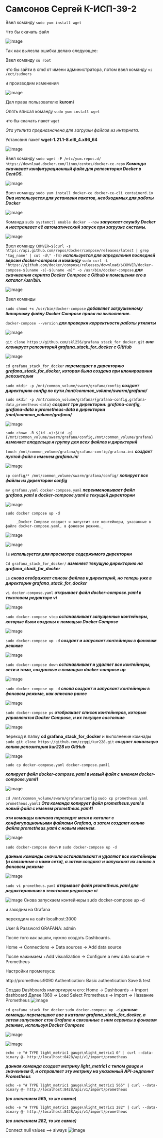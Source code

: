 # Самсонов Сергей К-ИСП-39-2
Ввел команду `sudo yum install wget` 

Что бы скачать файл


![image](https://github.com/user-attachments/assets/470210ff-f6a1-485b-9870-8076262d8d78)

Так как вылезла ошибка делаю следующее:


Ввел команду `su root`

что бы зайти в cmd от имени администратора, потом ввел команду `vi /ect/sudoers`

и производим изменения 


![image](https://github.com/user-attachments/assets/8aedc754-4535-4888-a4ff-52924e34641c)

Дал права пользователю **kuromi**

Опять вписал команду `sudo yum install wget`

 что бы скачать пакет `wget`

_Эта утилита предназначена для загрузки файлов из интернета._

Установил пакет **wget-1.21.1-8.el9_4.x86_64**



![image](https://github.com/user-attachments/assets/5d6eb098-534a-4932-a2a1-8e3a06a24707)


 Ввел команду  `sudo wget -P /etc/yum.repos.d/ https://download.docker.com/linux/centos/docker-ce.repo`
 **_Команда скачивает конфигурационный файл для репозитория Docker в CentOS._**

![image](https://github.com/user-attachments/assets/d54df09d-dc93-4dce-a82b-81d92b8d4711)

Ввел команду `sudo yum install docker-ce docker-ce-cli containerd.io`           **_Она используется для установки пакетов, необходимых для работы Docker_**

![image](https://github.com/user-attachments/assets/3f753696-edeb-47de-a7f6-24345acb0533)

Команда     `sudo systemctl enable docker --now`      **_запускает службу Docker и настраивает её автоматический запуск при загрузке системы._**

![image](https://github.com/user-attachments/assets/d725d402-3b7f-4a99-809b-1effcc5babc8)


Ввел команду     `COMVER=$(curl -s https://api.github.com/repos/docker/compose/releases/latest | grep 'tag_name' | cut -d\" -f4)`       **_используется для определения последней версии docker-compose и команду_**      `sudo curl -L "https://github.com/docker/compose/releases/download/$COMVER/docker-compose-$(uname -s)-$(uname -m)" -o /usr/bin/docker-compose`          **_для скачивания скрипта Docker Compose с Github и помещения его в каталог /usr/bin._**

![image](https://github.com/user-attachments/assets/7b632eeb-7369-480e-99a4-d48cad4c1bac)

 Ввел команды
 
`sudo chmod +x /usr/bin/docker-compose`             **_добавляет загруженному бинарному файлу Docker Compose права на выполнение._**

`docker-compose --version`                       **_для проверки корректности работы утилиты_**

![image](https://github.com/user-attachments/assets/d597f334-8f3c-4edb-8e5f-013cbe3603d0)


`git clone https://github.com/skl256/grafana_stack_for_docker.git`               **_она клонирует репозиторий grafana_stack_for_docker с GitHub_**

![image](https://github.com/user-attachments/assets/2f58b247-7683-4838-a1aa-16546293b577)


`cd grafana_stack_for_docker`                **_перемещает в директорию grafana_stack_for_docker, которая была создана при клонировании репозитория_**

`sudo mkdir -p /mnt/common_volume/swarm/grafana/config`           **_создает директорию config по пути /mnt/common_volume/swarm/grafana/_**

`sudo mkdir -p /mnt/common_volume/grafana/{grafana-config,grafana-data,prometheus-data}`            **_создает три директории: grafana-config, grafana-data и prometheus-data в директории /mnt/common_volume/grafana/_**


![image](https://github.com/user-attachments/assets/9e69d355-2b70-4463-85ac-e4f33996975f)


`sudo chown -R $(id -u):$(id -g) {/mnt/common_volume/swarm/grafana/config,/mnt/common_volume/grafana}`          **_изменяет владельца и группу для всех файлов и директорий_**

`touch /mnt/common_volume/grafana/grafana-config/grafana.ini`                       **_создает пустой файл с именем grafana.ini_**

![image](https://github.com/user-attachments/assets/64ed4c57-2203-4c37-9ab7-5760c7c8e287)



`cp config/* /mnt/common_volume/swarm/grafana/config/`             **_копирует все файлы из директории config_**

`mv grafana.yaml docker-compose.yaml`                      **_переименовывает файл grafana.yaml в docker-compose.yaml в текущей директории_**

![image](https://github.com/user-attachments/assets/478111d4-870b-400d-b2b8-2fa2d163ea90)

`sudo docker compose up -d`

         _Docker Compose создаст и запустит все контейнеры, указанные в файле docker-compose.yaml, в фоновом режиме._


![image](https://github.com/user-attachments/assets/9c2cbafe-25eb-4f18-87fc-361a5616a6c2)


![image](https://github.com/user-attachments/assets/4c1741fa-9327-44f5-90dc-f09d1728b7f6)


`ls`         **_используется для просмотра содержимого директории_**

`Cd grafana_stack_for_docker/`           **_изменяет текущую директорию на grafana_stack_for_docker_**

`Ls`          **_снова отображает список файлов и директорий, но теперь уже в директории grafana_stack_for_docker_**

`vi docker-compose.yaml`         **_открывает файл docker-compose.yaml в текстовом редакторе vi_**


![image](https://github.com/user-attachments/assets/3bf080f5-0832-4dcb-ab6d-9f0768bc8743)

`sudo docker-compose stop`         **_останавливает запущенные контейнеры, которые были созданы с помощью Docker Compose_**

![image](https://github.com/user-attachments/assets/21e05e83-3835-4b48-a0ae-583b5d6e88ef)

`sudo docker-compose up -d`             **_создает и запускает контейнеры в фоновом режиме_**

![image](https://github.com/user-attachments/assets/a5a88a9d-27ca-4e9c-88a2-5da145ca2bd9)

`sudo docker-compose down`        **_останавливает и удаляет все контейнеры, сети и тома, созданные с помощью docker-compose up_**

![image](https://github.com/user-attachments/assets/79ca7fa6-d378-41ac-9035-3f6a048d9845)

`sudo docker-compose up -d`         **_снова создает и запускает контейнеры в фоновом режиме, как описано ранее_**

![image](https://github.com/user-attachments/assets/612b7b65-9ec8-497e-8acf-7f6ecbb471f9)

`sudo docker-compose ps`        **_отображает список контейнеров, которые управляются Docker Compose, и их текущее состояние_**

![image](https://github.com/user-attachments/assets/98111f50-2bf6-4585-9c9d-542beb9d7195)

переход в папку  __cd grafana_stack_for_docker__           и выполнение комнады            `sudo git clone https://github.com/zzqqi/kur228.git` 
**_создает локальную копию репозитория kur228 из GitHub_**

![image](https://github.com/user-attachments/assets/df98a2dd-5e73-4d7a-a894-ee811fdb3043)

`sudo cp docker-compose.yaml docker-compose.yaml1`


**_копирует файл docker-compose.yaml в новый файл с именем docker-compose.yaml1_**

![image](https://github.com/user-attachments/assets/ce2bb7c7-99e9-4007-be20-b12bd96c496e)

`cd /mnt/common_volume/swarm/grafana/config`
`sudo cp prometheus.yaml prometheus.yaml1`    **_Эта команда копирует файл prometheus.yaml в новый файл с именем prometheus.yaml1_**

**_эти команды сначала переводят меня в каталог с конфигурационными файлами Grafana, а затем создают копию файла prometheus.yaml с новым именем._**

![image](https://github.com/user-attachments/assets/cb395b51-8f76-417b-9fda-1ebbf9f76053)

`sudo docker-compose down`   и   `sudo docker-compose up -d`

**_данные команды сначала останавливают и удаляют все контейнеры (и связанные с ними сети), а затем создают и запускают их заново в фоновом режиме_**


![image](https://github.com/user-attachments/assets/52c49b1c-8a7c-4cce-bff3-38df7ec807db)

`sudo vi prometheus.yaml`
**_открывает файл prometheus.yaml для редактирования в текстовом редакторе vi_**


![image](https://github.com/user-attachments/assets/29dca7c7-cc15-494b-a9af-95cb5cb1a102)
Снова запускаем контейнеры sudo docker-compose up -d


и заходим на 
Grafana

переходим на сайт localhost:3000

User & Password GRAFANA: admin

После того как зашли, нужно создать Dashboards.

Home -> Connections -> Data sources -> Add data source

После нажимаем +Add visualization -> Configure a new data source -> Prometheus

Настройки прометеуса:

http://prometheus:9090 Authentication: Basic authentication Save & test

Cоздав Dashboards импортируем его: Home -> Dashboards -> Import dashboard
Далее
1860 -> Load Select Prometheus -> Import -> Название Prometheus
![image](https://github.com/user-attachments/assets/7990508b-d662-41ec-b90c-1d7e8ddf19cb)

`cd grafana_stack_for_docker` 
`sudo docker-compose up -d` 
**_данные команды перемещают вас в каталог grafana_stack_for_docker, а затем запускают стэк Grafana и связанные с ним сервисы в фоновом режиме, используя Docker Compose_**

![image](https://github.com/user-attachments/assets/90aed731-3acc-4333-aef8-23b804fc5925)



![image](https://github.com/user-attachments/assets/d73b38b4-7d7d-4a2f-b7bb-a29a030ebd2e)

`echo -e "# TYPE light_metric1 gauge\nlight_metric1 0" | curl --data-binary @- http://localhost:8428/api/v1/import/prometheus`

**_данная команда создает метрику light_metric1 с типом gauge и значением 0, и отправляет эту метрику на указанный API-эндпоинт Prometheus_**

`echo -e "# TYPE light_metric1 gauge\nlight_metric1 565" | curl --data-binary @- http://localhost:8428/api/v1/import/prometheus`

**_(со значением 565, то же самое)_**

`echo -e "# TYPE light_metric1 gauge\nlight_metric1 282" | curl --data-binary @- http://localhost:8428/api/v1/import/prometheus`

**_(со значением 282, то же самое)_**

Connect null values --> always
![image](https://github.com/user-attachments/assets/a8f2c14f-d500-48e3-875c-f4b05dbc0972)

